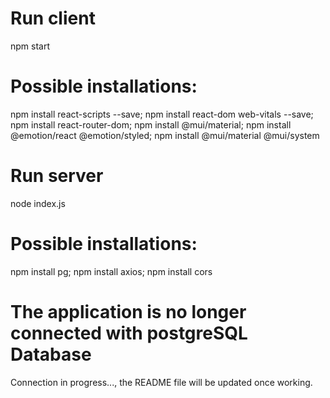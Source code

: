 # Run client
npm start

# Possible installations:
npm install react-scripts --save;
npm install react-dom web-vitals --save;
npm install react-router-dom;
npm install @mui/material;
npm install @emotion/react @emotion/styled;
npm install @mui/material @mui/system

# Run server
node index.js

# Possible installations:
npm install pg;
npm install axios;
npm install cors

# The application is no longer connected with postgreSQL Database
Connection in progress..., the README file will be updated once working.
